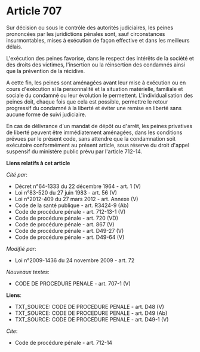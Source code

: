 # Article 707

Sur décision ou sous le contrôle des autorités judiciaires, les peines prononcées par les juridictions pénales sont, sauf
circonstances insurmontables, mises à exécution de façon effective et dans les meilleurs délais.

L'exécution des peines favorise, dans le respect des intérêts de la société et des droits des victimes, l'insertion ou la
réinsertion des condamnés ainsi que la prévention de la récidive.

A cette fin, les peines sont aménagées avant leur mise à exécution ou en cours d'exécution si la personnalité et la situation
matérielle, familiale et sociale du condamné ou leur évolution le permettent. L'individualisation des peines doit, chaque
fois que cela est possible, permettre le retour progressif du condamné à la liberté et éviter une remise en liberté sans
aucune forme de suivi judiciaire. 

En cas de délivrance d'un mandat de dépôt ou d'arrêt, les peines privatives de liberté peuvent être immédiatement aménagées,
dans les conditions prévues par le présent code, sans attendre que la condamnation soit exécutoire conformément au présent
article, sous réserve du droit d'appel suspensif du ministère public prévu par l'article 712-14.

**Liens relatifs à cet article**

_Cité par_:

  - Décret n°64-1333 du 22 décembre 1964 - art. 1 (V)
  - Loi n°83-520 du 27 juin 1983 - art. 56 (V)
  - Loi n°2012-409  du 27 mars 2012 - art. Annexe (V)
  - Code de la santé publique - art. R3424-9 (Ab)
  - Code de procédure pénale - art. 712-13-1 (V)
  - Code de procédure pénale - art. 720 (VD)
  - Code de procédure pénale - art. 867 (V)
  - Code de procédure pénale - art. D49-27 (V)
  - Code de procédure pénale - art. D49-64 (V)

_Modifié par_:

  - Loi n°2009-1436 du 24 novembre 2009 - art. 72

_Nouveaux textes_:

  - CODE DE PROCEDURE PENALE - art. 707-1 (V)

**Liens**:

  - TXT_SOURCE: CODE DE PROCEDURE PENALE - art. D48 (V)
  - TXT_SOURCE: CODE DE PROCEDURE PENALE - art. D49 (Ab)
  - TXT_SOURCE: CODE DE PROCEDURE PENALE - art. D49-1 (V)

_Cite_:

  - Code de procédure pénale - art. 712-14
